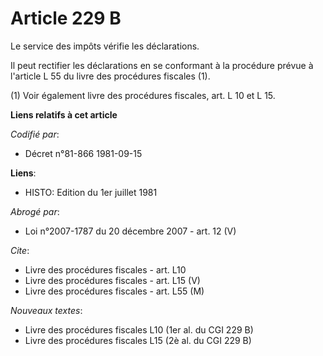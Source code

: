# Article 229 B

Le service des impôts vérifie les déclarations.

Il peut rectifier les déclarations en se conformant à la procédure prévue à l'article L 55 du livre des procédures fiscales
(1).

(1) Voir également livre des procédures fiscales, art. L 10 et L 15.

**Liens relatifs à cet article**

_Codifié par_:

  - Décret n°81-866 1981-09-15

**Liens**:

  - HISTO: Edition du 1er juillet 1981

_Abrogé par_:

  - Loi n°2007-1787 du 20 décembre 2007 - art. 12 (V)

_Cite_:

  - Livre des procédures fiscales - art. L10
  - Livre des procédures fiscales - art. L15 (V)
  - Livre des procédures fiscales - art. L55 (M)

_Nouveaux textes_:

  - Livre des procédures fiscales L10 (1er al. du CGI 229 B)
  - Livre des procédures fiscales L15 (2è al. du CGI 229 B)
